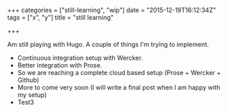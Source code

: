 +++
categories = ["still-learning", "wip"]
date = "2015-12-19T16:12:34Z"
tags = ["x", "y"]
title = "still learning"

+++

Am still playing with Hugo. A couple of things I'm trying to implement.

-  Continuous integration setup with Wercker. 
-  Better integration with Prose.
-  So we are reaching a complete cloud based setup (Prose + Wercker + Github)
-  More to come very soon (I will write a final post when I am happy with my setup)
-  Test3
